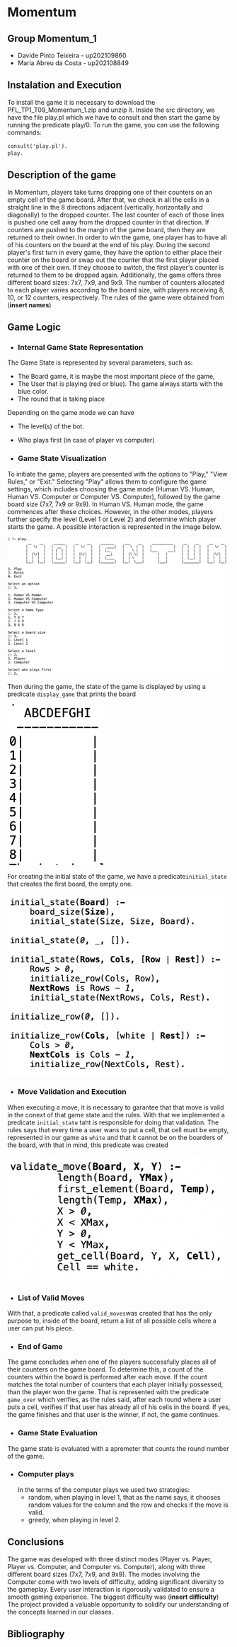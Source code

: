 # Momentum

## Group Momentum_1
- Davide Pinto Teixeira - up202109860
- Maria Abreu da Costa - up202108849


## Instalation and Execution
To install the game it is necessary to download the PFL_TP1_T09_Momentum_1.zip and unzip it. Inside the src directory, we have the file play.pl which we have to consult and then start the game by running the predicate play/0. To run the game, you can use the following commands:

```
consult('play.pl').
play.
```

## Description of the game
In Momentum, players take turns dropping one of their counters on an empty cell of the game board. After that, we check in all the cells in a straight line in the 8 directions adjacent (vertically, horizontally and diagonally) to the dropped counter. The last counter of each of those lines is pushed one cell away from the dropped counter in that direction. If counters are pushed to the margin of the game board, then they are returned to their owner. In order to win the game, one player has to have all of his counters on the board at the end of his play.
During the second player's first turn in every game, they have the option to either place their counter on the board or swap out the counter that the first player placed with one of their own. If they choose to switch, the first player's counter is returned to them to be dropped again.
Additionally, the game offers three different board sizes: 7x7, 7x9, and 9x9. The number of counters allocated to each player varies according to the board size, with players receiving 8, 10, or 12 counters, respectively.
The rules of the game were obtained from (**insert names**)

## Game Logic


- ### Internal Game State Representation

The Game State is represented by several parameters, such as:

- The Board game, it is maybe the most important piece of the game,
- The User that is playing (red or blue). The game always starts with the blue color.
- The round that is taking place

Depending on the game mode we can have

- The level(s) of the bot.
- Who plays first (in case of player vs computer)


- ### Game State Visualization
To initiate the game, players are presented with the options to "Play," "View Rules," or "Exit." Selecting "Play" allows them to configure the game settings, which includes choosing the game mode (Human VS. Human, Human VS. Computer or Computer VS. Computer), followed by the game board size (7x7, 7x9 or 9x9).
In Human VS. Human mode, the game commences after these choices. However, in the other modes, players further specify the level (Level 1 or Level 2) and determine which player starts the game.
A possible interaction is represented in the image below.

![Alt text](img/menu_interaction.png)

Then during the game, the state of the game is displayed by using a predicate `display_game` that prints the board

![Alt text](img/board.png)

For creating the initial state of the game, we have a predicate`initial_state` that creates the first board, the empty one.

![Alt text](img/initial_state.png)


- ### Move Validation and Execution

When executing a move, it is necessary to garantee that that move is valid in the conext of that game state and the rules. With that we implemented a predicate `initial_state` taht is responsible for doing that validation. The rules says that every time a user wans to put a cell, that cell must be empty, represented in our game as `white` and that it cannot be on the boarders of the board, with that in mind, this predicate was created

![Alt text](img/validate_move.png)


- ### List of Valid Moves

With that, a predicate called `valid_moves`was created that has the only purpose to, inside of the board, return a list of all possible cells where a user can put his piece.

- ### End of Game
The game concludes when one of the players successfully places all of their counters on the game board. To determine this, a count of the counters within the board is performed after each move. If the count matches the total number of counters that each player initially possessed, than the player won the game. That is represented with the predicate `game_over` which verifies, as the rules said, after each round where a user puts a cell, verifies if that user has already all of his cells in the board. If yes, the game finishes and that user is the winner, if not, the game continues.

- ### Game State Evaluation

The game state is evaluated with a apremeter that counts the round number of the game.

- ### Computer plays
    In the terms of the computer plays we used two strategies:
    - random, when playing in level 1, that as the name says, it chooses random values for the column and the row and checks if the move is valid. 
    - greedy, when playing in level 2.

## Conclusions
The game was developed with three distinct modes (Player vs. Player, Player vs. Computer, and Computer vs. Computer), along with three different board sizes (7x7, 7x9, and 9x9). The modes involving the Computer come with two levels of difficulty, adding significant diversity to the gameplay. Every user interaction is rigorously validated to ensure a smooth gaming experience.
The biggest difficulty was (**insert difficulty**)
The project provided a valuable opportunity to solidify our understanding of the concepts learned in our classes.

## Bibliography
